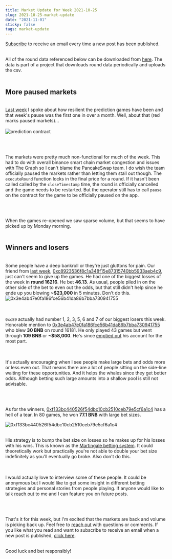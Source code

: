 ```yaml
---
title: Market Update for Week 2021-10-25
slug: 2021-10-25-market-update
date: "2021-11-01"
sticky: false
tags: market-update
---
```


<a class="underline" href="https://forms.zohopublic.com/contact631/form/BSCPredictMailingList/formperma/FfjprXQKPkAZNTCcpdNfWQfMlHQvkuBkPvEldZqsUWs">Subscribe</a> to receive an email every time a new post has been published.

<br/>
All of the round data referenced below can be downloaded from <a class="underline" href="https://github.com/bsc-predict/bsc-predict-updater/tree/master/data/v2/main">here</a>. The data is part of a project that downloads round data periodically and uploads the csv.
<br/><br/>


<h2 class="text-2xl underline">More paused markets</h2>

<br/>
<a class="underline" href="https://www.bscpredict.com/blog/2021-10-23">Last week</a> I spoke about how resilient the prediction games have been and that week's pause was the first one in over a month. Well, about that (red marks paused markets)...
<br/><br/>
<img src="https://i.imgur.com/7LQuw7F.png" alt="prediction contract">

<br/><br/>

The markets were pretty much non-functional for much of the week. This had to do with overall binance smart chain market congestion and issues with The Graph so I can't blame the PancakeSwap team. I do wish the team officially paused the markets rather than letting them stall out though. The `executeRound` function locks in the final price for a round. If it hasn't been called called by the `closeTimestamp` time, the round is officially cancelled and the game needs to be restarted. But the operator still has to call `pause` on the contract for the game to be officially paused on the app.

<br/><br/>

When the games re-opened we saw sparse volume, but that seems to have picked up by Monday morning.
<br/><br/>

<h2 class="text-2xl underline">Winners and losers</h2>

<br/>
Some people have a deep bankroll or they're just gluttons for pain. Our friend from <a class="underline" href="https://www.bscpredict.com/blog/2021-10-23">last week</a>, <a class="underline" href="https://bscscan.com/address/0xc8923536f8c1a348f15e87315740bb5933aeb4c9">0xc8923536f8c1a348f15e87315740bb5933aeb4c9</a>, just can't seem to give up the games. He had one of the biggest losses of the week in <strong>round 16216</strong>. He bet <strong>46.13</strong>. As usual, people piled in on the other side of the bet to even out the odds, but that still didn't help since he ende up you blowing <strong>~$23,000</strong> in 5 minutes. Don't do this. 

<img src="https://i.imgur.com/aEprJFI.png" alt="0x3e4ab47e0fa186fce56b41da86b7bba730941755">

<br/><br/>
`0xc89` actually had number 1, 2, 3, 5, 6 and 7 of our biggest losers this week. Honorable mention to <a class="underline" href="https://bscscan.com/address/0x3e4ab47e0fa186fce56b41da86b7bba730941755">0x3e4ab47e0fa186fce56b41da86b7bba730941755</a> who blew <strong>30 BNB</strong> on round 16181. He only played 43 games but went through <strong>109 BNB</strong> or <strong>~$58,000</strong>. He's since <a class="underline" href="https://bscscan.com/address/0x3e4ab47e0fa186fce56b41da86b7bba730941755">emptied out</a> his account for the most part.



<br/><br/>
It's actually encouraging when I see people make large bets and odds more or less even out. That means there are a lot of people sitting on the side-line waiting for these opportunities. And it helps the whales since they get better odds. Although betting such large amounts into a shallow pool is still not advisable.

<br/><br/>

As for the winners, <a class="underline" href="https://bscscan.com/address/0xf133bc440526f54dbc10cb2510ceb79e5cf6a1c4">0xf133bc440526f54dbc10cb2510ceb79e5cf6a1c4</a> has a hell of a tear. In 80 games, he won <strong>77.1 BNB</strong> with large bet sizes.



<img src="https://i.imgur.com/cj5Eo6R.png" alt="0xf133bc440526f54dbc10cb2510ceb79e5cf6a1c4">
<br/><br/>

His strategy is to bump the bet size on losses so he makes up for his losses with his wins. This is known as the <a class="underline" href="https://en.wikipedia.org/wiki/Martingale_(betting_system)">Martingale betting system</a>. It could theoretically work but practically you're not able to double your bet size indefinitely as you'll eventually go broke. Also don't do this.

<br/><br/>
I would actually love to interview some of these people. It could be anonymous but I would like to get some insight in different betting strategies and personal stories from people playing. If anyone would like to talk <a class="underline" href="mailto:contact@bscpredict.com">reach out</a> to me and I can feature you on future posts.

<br/><br/>

That's it for this week, but I'm excited that the markets are back and volume is picking back up. Feel free to <a class="underline" href="mailto:contact@bscpredict.com">reach out</a> with questions or comments. If you like what you read and want to subscribe to receive an email when a new post is published, <a class="underline" href="https://forms.zohopublic.com/contact631/form/BSCPredictMailingList/formperma/FfjprXQKPkAZNTCcpdNfWQfMlHQvkuBkPvEldZqsUWs">click here</a>.
<br/><br/>

Good luck and bet responsibly!
